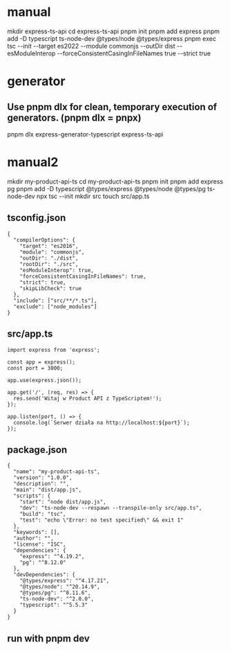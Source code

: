 # manual
mkdir express-ts-api
cd express-ts-api
pnpm init
pnpm add express
pnpm add -D typescript ts-node-dev @types/node @types/express
pnpm exec tsc --init --target es2022 --module commonjs --outDir dist --esModuleInterop --forceConsistentCasingInFileNames true --strict true


# generator
## Use pnpm dlx for clean, temporary execution of generators. (pnpm dlx = pnpx)
pnpm dlx express-generator-typescript express-ts-api

# manual2
mkdir my-product-api-ts
cd my-product-api-ts
pnpm init
pnpm add express pg
pnpm add -D typescript @types/express @types/node @types/pg ts-node-dev
npx tsc --init
mkdir src
touch src/app.ts

## tsconfig.json
```
{
  "compilerOptions": {
    "target": "es2016",
    "module": "commonjs",
    "outDir": "./dist",
    "rootDir": "./src",
    "esModuleInterop": true,
    "forceConsistentCasingInFileNames": true,
    "strict": true,
    "skipLibCheck": true
  },
  "include": ["src/**/*.ts"],
  "exclude": ["node_modules"]
}
```

## src/app.ts
```
import express from 'express';

const app = express();
const port = 3000;

app.use(express.json());

app.get('/', (req, res) => {
  res.send('Witaj w Product API z TypeScriptem!');
});

app.listen(port, () => {
  console.log(`Serwer działa na http://localhost:${port}`);
});
```

## package.json
```
{
  "name": "my-product-api-ts",
  "version": "1.0.0",
  "description": "",
  "main": "dist/app.js",
  "scripts": {
    "start": "node dist/app.js",
    "dev": "ts-node-dev --respawn --transpile-only src/app.ts",
    "build": "tsc",
    "test": "echo \"Error: no test specified\" && exit 1"
  },
  "keywords": [],
  "author": "",
  "license": "ISC",
  "dependencies": {
    "express": "^4.19.2",
    "pg": "^8.12.0"
  },
  "devDependencies": {
    "@types/express": "^4.17.21",
    "@types/node": "^20.14.9",
    "@types/pg": "^8.11.6",
    "ts-node-dev": "^2.0.0",
    "typescript": "^5.5.3"
  }
}
```

## run with pnpm dev